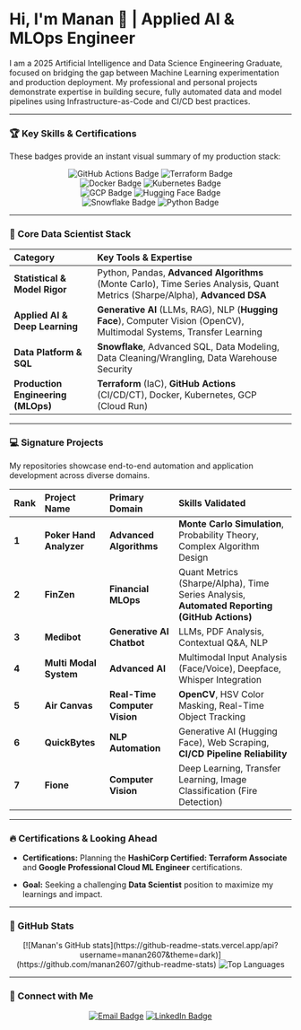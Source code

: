 # Hi, I'm Manan 👋 | Applied AI & MLOps Engineer

I am a 2025 Artificial Intelligence and Data Science Engineering Graduate, focused on bridging the gap between Machine Learning experimentation and production deployment. My professional and personal projects demonstrate expertise in building secure, fully automated data and model pipelines using Infrastructure-as-Code and CI/CD best practices.

---

### 🏆 Key Skills & Certifications

These badges provide an instant visual summary of my production stack:



<p align="center">
    <img src="https://img.shields.io/badge/MLOps%20Automation-GitHub%20Actions-blue?style=for-the-badge&logo=githubactions&logoColor=white" alt="GitHub Actions Badge"/>
    <img src="https://img.shields.io/badge/Infrastructure%20as%20Code-Terraform-7B4397?style=for-the-badge&logo=terraform&logoColor=white" alt="Terraform Badge"/>
    <br>
    <img src="https://img.shields.io/badge/Containerization-Docker-2496ED?style=for-the-badge&logo=docker&logoColor=white" alt="Docker Badge"/>
    <img src="https://img.shields.io/badge/Orchestration-Kubernetes-326CE5?style=for-the-badge&logo=kubernetes&logoColor=white" alt="Kubernetes Badge"/>
    <br>
    <img src="https://img.shields.io/badge/Cloud%20Platform-GCP-4285F4?style=for-the-badge&logo=googlecloud&logoColor=white" alt="GCP Badge"/>
    <img src="https://img.shields.io/badge/AI%2FDL%20Frameworks-Hugging%20Face-FFD131?style=for-the-badge&logo=huggingface&logoColor=white" alt="Hugging Face Badge"/>
    <br>
    <img src="https://img.shields.io/badge/Data%20Warehouse-Snowflake-28B4E6?style=for-the-badge&logo=snowflake&logoColor=white" alt="Snowflake Badge"/>
    <img src="https://img.shields.io/badge/Language-Python-3776AB?style=for-the-badge&logo=python&logoColor=white" alt="Python Badge"/>
</p>

---

### 🚀 Core Data Scientist Stack

| Category | Key Tools & Expertise |
| :--- | :--- |
| **Statistical & Model Rigor** | Python, Pandas, **Advanced Algorithms** (Monte Carlo), Time Series Analysis, Quant Metrics (Sharpe/Alpha), **Advanced DSA** |
| **Applied AI & Deep Learning** | **Generative AI** (LLMs, RAG), NLP (**Hugging Face**), Computer Vision (OpenCV), Multimodal Systems, Transfer Learning |
| **Data Platform & SQL** | **Snowflake**, Advanced SQL, Data Modeling, Data Cleaning/Wrangling, Data Warehouse Security |
| **Production Engineering (MLOps)** | **Terraform** (IaC), **GitHub Actions** (CI/CD/CT), Docker, Kubernetes, GCP (Cloud Run) |

---

### 💻 Signature Projects

My repositories showcase end-to-end automation and application development across diverse domains.

| Rank | Project Name | Primary Domain | Skills Validated |
| :--- | :--- | :--- | :--- |
| **1** | **Poker Hand Analyzer** | **Advanced Algorithms** | **Monte Carlo Simulation**, Probability Theory, Complex Algorithm Design |
| **2** | **FinZen** | **Financial MLOps** | Quant Metrics (Sharpe/Alpha), Time Series Analysis, **Automated Reporting (GitHub Actions)** |
| **3** | **Medibot** | **Generative AI Chatbot** | LLMs, PDF Analysis, Contextual Q&A, NLP |
| **4** | **Multi Modal System** | **Advanced AI** | Multimodal Input Analysis (Face/Voice), Deepface, Whisper Integration |
| **5** | **Air Canvas** | **Real-Time Computer Vision** | **OpenCV**, HSV Color Masking, Real-Time Object Tracking |
| **6** | **QuickBytes** | **NLP Automation** | Generative AI (Hugging Face), Web Scraping, **CI/CD Pipeline Reliability** |
| **7** | **Fione** | **Computer Vision** | Deep Learning, Transfer Learning, Image Classification (Fire Detection) |

---

### 🔥 Certifications & Looking Ahead

* **Certifications:** Planning the **HashiCorp Certified: Terraform Associate** and **Google Professional Cloud ML Engineer** certifications.

* **Goal:** Seeking a challenging **Data Scientist** position to maximize my learnings and impact.

---

### 🌱 GitHub Stats
<p align="center">
    [![Manan's GitHub stats](https://github-readme-stats.vercel.app/api?username=manan2607&theme=dark)](https://github.com/manan2607/github-readme-stats)
    <img src="https://github-readme-stats.vercel.app/api/top-langs/?username=manan2607&layout=compact&langs_count=6&theme=dark&hide_border=true&hide_title=true" alt="Top Languages" />
</p>

---

### 💬 Connect with Me

<p align="center">
    <a href="mailto:manangupta.2607@gmail.com"><img src="https://img.shields.io/badge/Email-D14836?style=for-the-badge&logo=gmail&logoColor=white" alt="Email Badge"/></a>
    <a href="https://www.linkedin.com/in/manan26/"><img src="https://img.shields.io/badge/LinkedIn-0077B5?style=for-the-badge&logo=linkedin&logoColor=white" alt="LinkedIn Badge"/></a>
</p>
